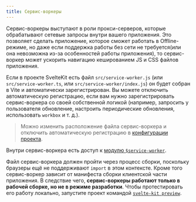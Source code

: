 ```yaml
---
title: Сервис-воркеры
---
```

Сервис-воркеры выступают в роли прокси-серверов, которые обрабатывают сетевые запросы внутри вашего приложения. Это позволяет сделать приложение, которое сможет работать в Offline-режиме, но даже если поддержка работы без сети не требуется(или она невозможна из-за особенностей работы приложения), то сервис-воркер может ускорить навигацию кешированием JS и CSS файлов приложения.

Если в проекте SvelteKit есть файл `src/service-worker.js` (или `src/service-worker.ts`, или `src/service-worker/index.js`) он будет собран в Vite и автоматически зарегистрирован. Вы можете отключить автоматическую регистрацию, если вам нужно зарегистрировать сервис-воркера со своей собственной логикой (например, запросить у пользователя обновление, настроить периодические обновления, использовать `workbox` и т. д.).


> Можно изменить расположение файла сервис-воркера и отключить автоматическую регистрацию в [конфигурации проекта](#konfiguracziya-files).

Внутри сервис-воркера есть доступ к [модулю `$service-worker`](#moduli-$service-worker).

Файл сервис-воркера должен пройти через процесс сборки, поскольку браузеры ещё не поддерживают `import` в этом контексте. Кроме того сервис-воркер зависит от манифеста сборки клиентской части приложения. В следствие чего, **сервис-воркеры работают только в рабочей сборке, но не в режиме разработки**. Чтобы протестировать его работу локально, запустите проект командой [`svelte-kit preview`](#svelte-kit-cli-svelte-kit-preview).